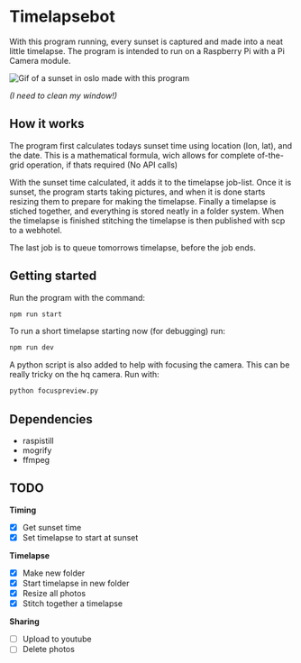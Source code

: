 # Timelapsebot

With this program running, every sunset is captured and made into a neat little timelapse. The program is intended to run on a Raspberry Pi with a Pi Camera module.

![Gif of a sunset in oslo made with this program](https://github.com/theodorSchei/timelapsebot/blob/main/media/timelapse.gif?raw=true)

*(I need to clean my window!)*


## How it works
The program first calculates todays sunset time using location (lon, lat), and the date. This is a mathematical formula, wich allows for complete of-the-grid operation, if thats required (No API calls)

With the sunset time calculated, it adds it to the timelapse job-list. Once it is sunset, the program starts taking pictures, and when it is done starts resizing them to prepare for making the timelapse. Finally a timelapse is stiched together, and everything is stored neatly in a folder system. When the timelapse is finished stitching the timelapse is then published with scp to a webhotel.

The last job is to queue tomorrows timelapse, before the job ends.

## Getting started
Run the program with the command:
```bash
npm run start
```

To run a short timelapse starting now (for debugging) run:
```bash
npm run dev
```

A python script is also added to help with focusing the camera. This can be really tricky on the hq camera. Run with:
```bash
python focuspreview.py
```


## Dependencies
- raspistill
- mogrify
- ffmpeg

## TODO
**Timing**
- [X] Get sunset time
- [X] Set timelapse to start at sunset

**Timelapse**
- [X] Make new folder
- [X] Start timelapse in new folder
- [X] Resize all photos
- [X] Stitch together a timelapse

**Sharing**
- [ ] Upload to youtube
- [ ] Delete photos
